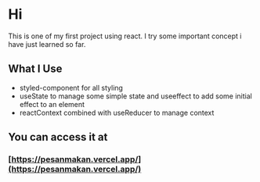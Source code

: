 # Hi
This is one of my first project using react. I try some important concept i have just learned so far.

## What I Use
- styled-component for all styling
- useState to manage some simple state and useeffect to add some initial effect to an element
- reactContext combined with useReducer to manage context

## You can access it at
### [https://pesanmakan.vercel.app/](https://pesanmakan.vercel.app/)
